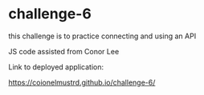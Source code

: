 # challenge-6
this challenge is to practice connecting and using an API 


JS code assisted from Conor Lee

Link to deployed application:

https://coionelmustrd.github.io/challenge-6/


